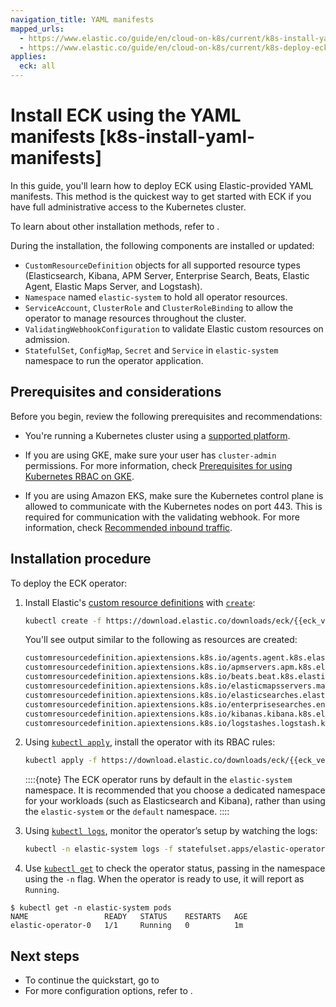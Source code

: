 ```yaml
---
navigation_title: YAML manifests
mapped_urls:
  - https://www.elastic.co/guide/en/cloud-on-k8s/current/k8s-install-yaml-manifests.html
  - https://www.elastic.co/guide/en/cloud-on-k8s/current/k8s-deploy-eck.html
applies:
  eck: all
---
```


# Install ECK using the YAML manifests [k8s-install-yaml-manifests]

In this guide, you'll learn how to deploy ECK using Elastic-provided YAML manifests. This method is the quickest way to get started with ECK if you have full administrative access to the Kubernetes cluster. 

To learn about other installation methods, refer to [](/deploy-manage/deploy/cloud-on-k8s/install.md).

During the installation, the following components are installed or updated:

* `CustomResourceDefinition` objects for all supported resource types (Elasticsearch, Kibana, APM Server, Enterprise Search, Beats, Elastic Agent, Elastic Maps Server, and Logstash).
* `Namespace` named `elastic-system` to hold all operator resources.
* `ServiceAccount`, `ClusterRole` and `ClusterRoleBinding` to allow the operator to manage resources throughout the cluster.
* `ValidatingWebhookConfiguration` to validate Elastic custom resources on admission.
* `StatefulSet`, `ConfigMap`, `Secret` and `Service` in `elastic-system` namespace to run the operator application.

## Prerequisites and considerations

Before you begin, review the following prerequisites and recommendations:

* You're running a Kubernetes cluster using a [supported platform](/deploy-manage/deploy/cloud-on-k8s.md#k8s-supported).

* If you are using GKE, make sure your user has `cluster-admin` permissions. For more information, check [Prerequisites for using Kubernetes RBAC on GKE](https://cloud.google.com/kubernetes-engine/docs/how-to/role-based-access-control#iam-rolebinding-bootstrap).

* If you are using Amazon EKS, make sure the Kubernetes control plane is allowed to communicate with the Kubernetes nodes on port 443. This is required for communication with the validating webhook. For more information, check [Recommended inbound traffic](https://docs.aws.amazon.com/eks/latest/userguide/sec-group-reqs.html).


##  Installation procedure

To deploy the ECK operator:

1. Install Elastic's [custom resource definitions](https://kubernetes.io/docs/concepts/extend-kubernetes/api-extension/custom-resources/) with [`create`](https://kubernetes.io/docs/reference/kubectl/generated/kubectl_create/):

    ```sh
    kubectl create -f https://download.elastic.co/downloads/eck/{{eck_version}}/crds.yaml
    ```

    You'll see output similar to the following as resources are created:

    ```sh
    customresourcedefinition.apiextensions.k8s.io/agents.agent.k8s.elastic.co created
    customresourcedefinition.apiextensions.k8s.io/apmservers.apm.k8s.elastic.co created
    customresourcedefinition.apiextensions.k8s.io/beats.beat.k8s.elastic.co created
    customresourcedefinition.apiextensions.k8s.io/elasticmapsservers.maps.k8s.elastic.co created
    customresourcedefinition.apiextensions.k8s.io/elasticsearches.elasticsearch.k8s.elastic.co created
    customresourcedefinition.apiextensions.k8s.io/enterprisesearches.enterprisesearch.k8s.elastic.co created
    customresourcedefinition.apiextensions.k8s.io/kibanas.kibana.k8s.elastic.co created
    customresourcedefinition.apiextensions.k8s.io/logstashes.logstash.k8s.elastic.co created
    ```

2. Using [`kubectl apply`](https://kubernetes.io/docs/reference/kubectl/generated/kubectl_apply/), install the operator with its RBAC rules:

    ```sh
    kubectl apply -f https://download.elastic.co/downloads/eck/{{eck_version}}/operator.yaml
    ```

    ::::{note}
    The ECK operator runs by default in the `elastic-system` namespace. It is recommended that you choose a dedicated namespace for your workloads (such as Elasticsearch and Kibana), rather than using the `elastic-system` or the `default` namespace.
    ::::

3. Using [`kubectl logs`](https://kubernetes.io/docs/reference/kubectl/generated/kubectl_logs), monitor the operator’s setup by watching the logs:

    ```sh
    kubectl -n elastic-system logs -f statefulset.apps/elastic-operator
    ```

4. Use [`kubectl get`](https://kubernetes.io/docs/reference/kubectl/generated/kubectl_get/) to check the operator status, passing in the namespace using the `-n` flag. When the operator is ready to use, it will report as `Running`. 

```
$ kubectl get -n elastic-system pods
NAME                 READY   STATUS    RESTARTS   AGE
elastic-operator-0   1/1     Running   0          1m
```

## Next steps

* To continue the quickstart, go to [](/deploy-manage/deploy/cloud-on-k8s/elasticsearch-deployment-quickstart.md)
* For more configuration options, refer to [](/deploy-manage/deploy/cloud-on-k8s/configure.md).
